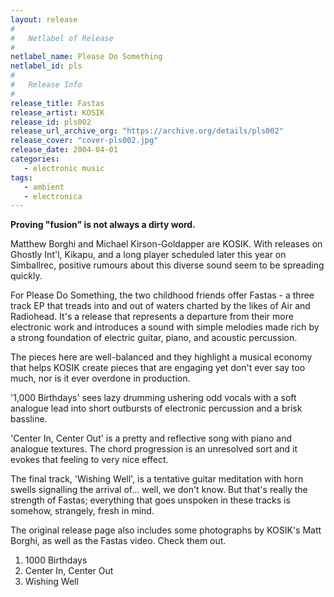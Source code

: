 ```yaml
---
layout: release
#
#   Netlabel of Release
#
netlabel_name: Please Do Something
netlabel_id: pls
#
#   Release Info
#
release_title: Fastas
release_artist: KOSIK
release_id: pls002
release_url_archive_org: "https://archive.org/details/pls002"
release_cover: "cover-pls002.jpg"
release_date: 2004-04-01
categories:
   - electronic music
tags:
   - ambient
   - electronica
---
```

**Proving "fusion" is not always a dirty word.**

Matthew Borghi and Michael Kirson-Goldapper are KOSIK. With releases on Ghostly Int'l, Kikapu, and a long player scheduled later this year on Simballrec, positive rumours about this diverse sound seem to be spreading quickly.

For Please Do Something, the two childhood friends offer Fastas - a three track EP that treads into and out of waters charted by the likes of Air and Radiohead. It's a release that represents a departure from their more electronic work and introduces a sound with simple melodies made rich by a strong foundation of electric guitar, piano, and acoustic percussion.

The pieces here are well-balanced and they highlight a musical economy that helps KOSIK create pieces that are engaging yet don't ever say too much, nor is it ever overdone in production.

'1,000 Birthdays' sees lazy drumming ushering odd vocals with a soft analogue lead into short outbursts of electronic percussion and a brisk bassline.

'Center In, Center Out' is a pretty and reflective song with piano and analogue textures. The chord progression is an unresolved sort and it evokes that feeling to very nice effect.

The final track, 'Wishing Well', is a tentative guitar meditation with horn swells signalling the arrival of... well, we don't know. But that's really the strength of Fastas; everything that goes unspoken in these tracks is somehow, strangely, fresh in mind.

The original release page also includes some photographs by KOSIK's Matt Borghi, as well as the Fastas video. Check them out.


1. 1000 Birthdays
2. Center In, Center Out
3. Wishing Well